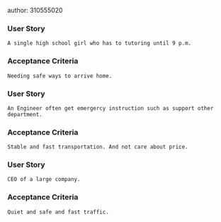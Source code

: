 author: 310555020

### User Story
    A single high school girl who has to tutoring until 9 p.m.

### Acceptance Criteria
	Needing safe ways to arrive home. 


### User Story
    An Engineer often get emergercy instruction such as support other department.

### Acceptance Criteria
	Stable and fast transportation. And not care about price.


### User Story
    CEO of a large company.  

### Acceptance Criteria
	Quiet and safe and fast traffic.

